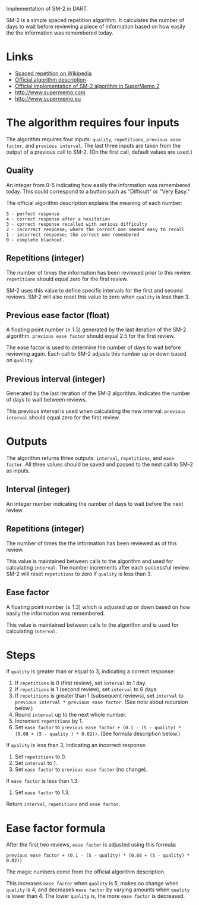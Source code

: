 Implementation of SM-2 in DART. 

SM-2 is a simple spaced repetition algorithm. It calculates the number of days to wait before reviewing a piece of information based on how easily the the information was remembered today.

# Links

* [Spaced repetition on Wikipedia](https://en.wikipedia.org/wiki/Spaced_repetition)
* [Official algorithm description](http://www.supermemo.com/english/ol/sm2.htm)
* [Official implementation of SM-2 algorithm in SuperMemo 2](http://www.supermemo.com/english/ol/sm2source.htm)
* http://www.supermemo.com
* http://www.supermemo.eu

# The algorithm requires four inputs

The algorithm requires four inputs: `quality`, `repetitions`, `previous ease factor`, and `previous interval`. The last three inputs are taken from the output of a previous call to SM-2. (On the first call, default values are used.)

## Quality

An integer from 0-5 indicating how easily the information was remembered today. This could correspond to a button such as "Difficult" or "Very Easy."

The official algorithm description explains the meaning of each number:

	5 - perfect response
	4 - correct response after a hesitation
	3 - correct response recalled with serious difficulty
	2 - incorrect response; where the correct one seemed easy to recall
	1 - incorrect response; the correct one remembered
	0 - complete blackout.

## Repetitions (integer)

The number of times the information has been reviewed prior to this review. `repetitions` should equal zero for the first review. 

SM-2 uses this value to define specific intervals for the first and second reviews. SM-2 will also reset this value to zero when `quality` is less than 3.

## Previous ease factor (float)

A floating point number (≥ 1.3) generated by the last iteration of the SM-2 algorithm. `previous ease factor` should equal 2.5 for the first review. 

The ease factor is used to determine the number of days to wait before reviewing again. Each call to SM-2 adjusts this number up or down based on `quality`.

## Previous interval (integer)

Generated by the last iteration of the SM-2 algorithm. Indicates the number of days to wait between reviews. 

This previous interval is used when calculating the new interval. `previous interval` should equal zero for the first review.

# Outputs

The algorithm returns three outputs: `interval`, `repetitions`, and `ease factor`. All three values should be saved and passed to the next call to SM-2 as inputs.

## Interval (integer)

An integer number indicating the number of days to wait before the next review.

## Repetitions (integer)

The number of times the the information has been reviewed as of this review. 

This value is maintained between calls to the algorithm and used for calculating `interval`. The number increments after each successful review. SM-2 will reset `repetitions` to zero if `quality` is less than 3.

## Ease factor

A floating point number (≥ 1.3) which is adjusted up or down based on how easily the information was remembered. 

This value is maintained between calls to the algorithm and is used for calculating `interval`.

# Steps

If `quality` is greater than or equal to 3, indicating a correct response:

1. If `repetitions` is 0 (first review), set `interval` to 1 day.
2. If `repetitions` is 1 (second review), set `interval` to 6 days.
3. If `repetitions` is greater than 1 (subsequent reviews), set `interval` to `previous interval * previous ease factor`. (See note about recursion below.)
4. Round `interval` up to the next whole number.
5. Increment `repetitions` by 1.
6. Set `ease factor` to `previous ease factor + (0.1 - (5 - quality) * (0.08 + (5 - quality ) * 0.02))`. (See formula description below.) 

If `quality` is less than 3, indicating an incorrect response:

1. Set `repetitions` to 0.
2. Set `interval` to 1.
3. Set `ease factor` to `previous ease factor` (no change).

If `ease factor` is less than 1.3:

1. Set `ease factor` to 1.3.

Return `interval`, `repetitions` and `ease factor`.

# Ease factor formula

After the first two reviews, `ease factor` is adjusted using this formula:

`previous ease factor + (0.1 - (5 - quality) * (0.08 + (5 - quality) * 0.02))`

The magic numbers come from the official algorithm description.

This increases `ease factor` when `quality` is 5, makes no change when `quality` is 4, and decreases `ease factor` by varying amounts when `quality` is lower than 4. The lower `quality` is, the more `ease factor` is decreased.
